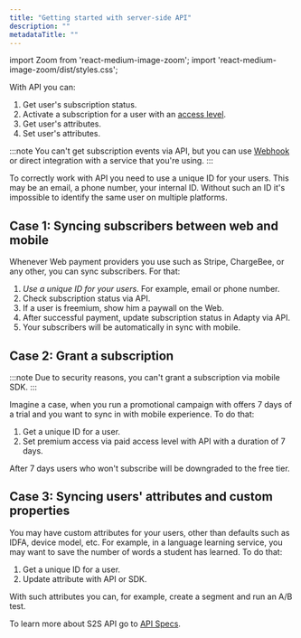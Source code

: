 ```yaml
---
title: "Getting started with server-side API"
description: ""
metadataTitle: ""
---
```


import Zoom from 'react-medium-image-zoom';
import 'react-medium-image-zoom/dist/styles.css';

With API you can:

1. Get user's subscription status.
2. Activate a subscription for a user with an [access level](access-level).
3. Get user's attributes.
4. Set user's attributes.

:::note
You can't get subscription events via API, but you can use [Webhook](webhook) or direct integration with a service that you're using.
:::

To correctly work with API you need to use a unique ID for your users. This may be an email, a phone number, your internal ID. Without such an ID it's impossible to identify the same user on multiple platforms.

## Case 1: Syncing subscribers between web and mobile

Whenever Web payment providers you use such as Stripe, ChargeBee, or any other, you can sync subscribers. For that:

1. _Use a unique ID for your users_. For example, email or phone number.
2. Check subscription status via API.
3. If a user is freemium, show him a paywall on the Web.
4. After successful payment, update subscription status in Adapty via API.
5. Your subscribers will be automatically in sync with mobile. 

## Case 2: Grant a subscription

:::note
Due to security reasons, you can't grant a subscription via mobile SDK.
:::

Imagine a case, when you run a promotional campaign with offers 7 days of a trial and you want to sync in with mobile experience. To do that:

1. Get a unique ID for a user.
2. Set premium access via paid access level with API with a duration of 7 days.

After 7 days users who won't subscribe will be downgraded to the free tier.

## Case 3: Syncing users' attributes and custom properties

You may have custom attributes for your users, other than defaults such as IDFA, device model, etc. For example, in a language learning service, you may want to save the number of words a student has learned. To do that:

1. Get a unique ID for a user.
2. Update attribute with API or SDK.

With such attributes you can, for example, create a segment and run an A/B test. 

To learn more about S2S API go to [API Specs](server-side-api-specs).